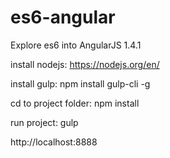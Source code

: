 # es6-angular
Explore es6 into AngularJS 1.4.1

install nodejs: https://nodejs.org/en/

install gulp: npm install gulp-cli -g

cd to project folder: npm install

run project: gulp

http://localhost:8888
